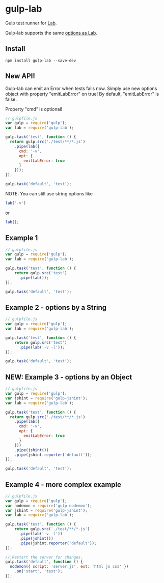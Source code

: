 gulp-lab
========

Gulp test runner for [Lab](https://github.com/spumko/lab).

Gulp-lab supports the same [options as Lab](https://github.com/spumko/lab#command-line).

## Install

```
npm install gulp-lab --save-dev
```

## New API!

Gulp-lab can emit an Error when tests fails now. 
Simply use new options object with property "emitLabError" on true! By default, "emitLabError" is false.

Property "cmd" is optional!

```js
// gulpfile.js
var gulp = require('gulp');
var lab = require('gulp-lab');

gulp.task('test', function () {
  return gulp.src('./test/**/*.js')
    .pipe(lab({
      cmd: '-v',
      opt: {
        emitLabError: true
      }
    }));
});

gulp.task('default', 'test');
```

NOTE: You can still use string options like

```js
lab('-v')
```

or 

```js
lab();
```


## Example 1

```js
// gulpfile.js
var gulp = require('gulp');
var lab = require('gulp-lab');

gulp.task('test', function () {
    return gulp.src('test')
      .pipe(lab());
});

gulp.task('default', 'test');
```


## Example 2 - options by a String

```js
// gulpfile.js
var gulp = require('gulp');
var lab = require('gulp-lab');

gulp.task('test', function () {
    return gulp.src('test')
      .pipe(lab('-v -l'));
});

gulp.task('default', 'test');
```

## NEW: Example 3 - options by an Object

```js
// gulpfile.js
var gulp = require('gulp');
var jshint = require('gulp-jshint');
var lab = require('gulp-lab');

gulp.task('test', function () {
  return gulp.src('./test/**/*.js')
    .pipe(lab({
      cmd: '-v',
      opt: {
        emitLabError: true
      }
    }))
    .pipe(jshint())
    .pipe(jshint.reporter('default'));
});

gulp.task('default', 'test');
```


## Example 4 - more complex example

```js
// gulpfile.js
var gulp = require('gulp');
var nodemon = require('gulp-nodemon');
var jshint = require('gulp-jshint');
var lab = require('gulp-lab');

gulp.task('test', function () {
    return gulp.src('./test/**/*.js')
      .pipe(lab('-v -l'))
      .pipe(jshint())
      .pipe(jshint.reporter('default'));
});

// Restart the server for changes.
gulp.task('default', function () {
  nodemon({ script: 'server.js', ext: 'html js css' })
    .on('start', 'test');
});
```
